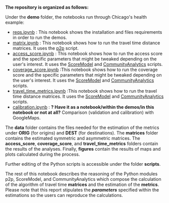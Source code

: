 **The repository is organized as follows:**

Under the **demo** folder, the notebooks run through Chicago's health example:  
* [reqs.ipynb](./reqs.ipynb)  : This notebook shows the installation and files requirements in order to run the demos.  
* [matrix.ipynb](./matrix.ipynb)  : This notebook shows how to run the travel time distance matrices.  It uses the [p2p](./scripts/p2p.py) script.
* [access_score.ipynb](./access_score.ipynb)  : This notebook shows how to run the access score and the specific parameters that might be tweaked depending on the user's interest.  It uses the [ScoreModel](./scripts/ScoreModel.py) and [CommunityAnalytics](./scripts/CommunityAnalytics.py) scripts.
* [coverage_score.ipynb](./coverage_score.ipynb)  :This notebook shows how to run the coverage score and the specific parameters that might be tweaked depending on the user's interest.  It uses the [ScoreModel](./scripts/ScoreModel.py) and [CommunityAnalytics](./scripts/CommunityAnalytics.py) scripts.
* [travel_time_metrics.ipynb](./travel_time_metrics.ipynb)  :This notebook shows how to run the travel time distance matrices. It uses the [ScoreModel](./scripts/ScoreModel.py) and [CommunityAnalytics](./scripts/CommunityAnalytics.py) scripts.  
* [calibration.ipynb](./calibration.ipynb)  : **? Have it as a notebook/within the demos/in this notebook or not at all?** Comparison (validation and calibration) with GoogleMaps.

The **data** folder contains the files needed for the estimation of the metrics under **ORIG** (for origins) and **DEST** (for destinations). The **matrices** folder contains the estimated symmetric and asymmetric matrices. The **access_score**, **coverage_score**, and **travel_time_metrics** folders contain the results of the analyses. Finally, **figures** contain the results of maps and plots calculated during the process. 

Further editing of the Python scripts is accessible under the folder **scripts**. 

The rest of this notebook describes the reasoning of the Python modules p2p, ScoreModel, and CommunityAnalytics which compose the calculation of the algorithm of travel time **matrices** and the estimation of the **metrics**. Please note that this report stipulates the **_parameters_** specified within the estimations so the users can reproduce the calculations.
